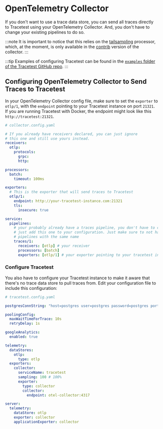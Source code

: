 # OpenTelemetry Collector

If you don't want to use a trace data store, you can send all traces directly to Tracetest using your OpenTelemetry Collector. And, you don't have to change your existing pipelines to do so.

:::note
It is important to notice that this relies on the [tailsampling](https://github.com/open-telemetry/opentelemetry-collector-contrib/tree/main/processor/tailsamplingprocessor) processor, which, at the moment, is only available in the [contrib](https://github.com/open-telemetry/opentelemetry-collector-contrib/) version of the collector.
:::

:::tip
Examples of configuring Tracetest can be found in the [`examples` folder of the Tracetest GitHub repo](https://github.com/kubeshop/tracetest/tree/main/examples). 
:::

## Configuring OpenTelemetry Collector to Send Traces to Tracetest

In your OpenTelemetry Collector config file, make sure to set the `exporter` to `otlp/1`, with the `endpoint` pointing to your Tracetest instance on port `21321`. If you are running Tracetest with Docker, the endpoint might look like this `http://tracetest:21321`.

```yaml
# collector.config.yaml

# If you already have receivers declared, you can just ignore
# this one and still use yours instead.
receivers:
  otlp:
    protocols:
      grpc:
      http:

processors:
  batch:
    timeout: 100ms

exporters:
  # This is the exporter that will send traces to Tracetest
  otlp/1:
    endpoint: http://your-tracetest-instance.com:21321
    tls:
      insecure: true

service:
  pipelines:
    # your probably already have a traces pipeline, you don't have to change it.
    # just add this one to your configuration. Just make sure to not have two
    # pipelines with the same name
    traces/1:
      receivers: [otlp] # your receiver
      processors: [batch]
      exporters: [otlp/1] # your exporter pointing to your tracetest instance
```

### Configure Tracetest

You also have to configure your Tracetest instance to make it aware that there's no trace data store to pull traces from. Edit your configuration file to include this configuration:

```yaml
# tracetest.config.yaml

postgresConnString: "host=postgres user=postgres password=postgres port=5432 sslmode=disable"

poolingConfig:
  maxWaitTimeForTrace: 10s
  retryDelay: 1s

googleAnalytics:
  enabled: true

telemetry:
  dataStores:
    otlp:
      type: otlp
  exporters:
    collector:
      serviceName: tracetest
      sampling: 100 # 100%
      exporter:
        type: collector
        collector:
          endpoint: otel-collector:4317

server:
  telemetry:
    dataStore: otlp
    exporter: collector
    applicationExporter: collector

```
